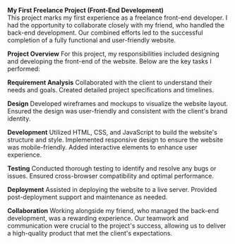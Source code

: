 **My First Freelance Project (Front-End Development)**<br>
This project marks my first experience as a freelance front-end developer. I had the opportunity to collaborate closely with my friend, who handled the back-end development. Our combined efforts led to the successful completion of a fully functional and user-friendly website.

**Project Overview**
For this project, my responsibilities included designing and developing the front-end of the website. Below are the key tasks I performed:

**Requirement Analysis**
Collaborated with the client to understand their needs and goals.
Created detailed project specifications and timelines.

**Design**
Developed wireframes and mockups to visualize the website layout.
Ensured the design was user-friendly and consistent with the client's brand identity.

**Development**
Utilized HTML, CSS, and JavaScript to build the website's structure and style.
Implemented responsive design to ensure the website was mobile-friendly.
Added interactive elements to enhance user experience.

**Testing**
Conducted thorough testing to identify and resolve any bugs or issues.
Ensured cross-browser compatibility and optimal performance.

**Deployment**
Assisted in deploying the website to a live server.
Provided post-deployment support and maintenance as needed.

**Collaboration**
Working alongside my friend, who managed the back-end development, was a rewarding experience. Our teamwork and communication were crucial to the project's success, allowing us to deliver a high-quality product that met the client's expectations.
